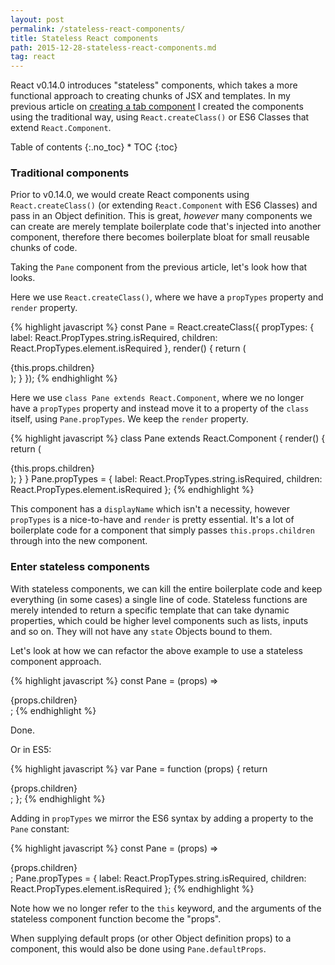 ```yaml
---
layout: post
permalink: /stateless-react-components/
title: Stateless React components
path: 2015-12-28-stateless-react-components.md
tag: react
---
```


React v0.14.0 introduces "stateless" components, which takes a more functional approach to creating chunks of JSX and templates. In my previous article on [creating a tab component](/creating-a-tabs-component-with-react) I created the components using the traditional way, using `React.createClass()` or ES6 Classes that extend `React.Component`.

<div class="toc" markdown="1">
<span class="gamma">Table of contents</span>
{:.no_toc}
* TOC
{:toc}
</div>

### Traditional components

Prior to v0.14.0, we would create React components using `React.createClass()` (or extending `React.Component` with ES6 Classes) and pass in an Object definition. This is great, _however_ many components we can create are merely template boilerplate code that's injected into another component, therefore there becomes boilerplate bloat for small reusable chunks of code.

Taking the `Pane` component from the previous article, let's look how that looks.

Here we use `React.createClass()`, where we have a `propTypes` property and `render` property.

{% highlight javascript %}
const Pane = React.createClass({
  propTypes: {
    label: React.PropTypes.string.isRequired,
    children: React.PropTypes.element.isRequired
  },
  render() {
    return (
      <div>
        {this.props.children}
      </div>
    );
  }
});
{% endhighlight %}

Here we use `class Pane extends React.Component`, where we no longer have a `propTypes` property and instead move it to a property of the `class` itself, using `Pane.propTypes`. We keep the `render` property.

{% highlight javascript %}
class Pane extends React.Component {
  render() {
    return (
      <div>
        {this.props.children}
      </div>
    );
  }
}
Pane.propTypes = {
  label: React.PropTypes.string.isRequired,
  children: React.PropTypes.element.isRequired
};
{% endhighlight %}

This component has a `displayName` which isn't a necessity, however `propTypes` is a nice-to-have and `render` is pretty essential. It's a lot of boilerplate code for a component that simply passes `this.props.children` through into the new component.

### Enter stateless components

With stateless components, we can kill the entire boilerplate code and keep everything (in some cases) a single line of code. Stateless functions are merely intended to return a specific template that can take dynamic properties, which could be higher level components such as lists, inputs and so on. They will not have any `state` Objects bound to them.

Let's look at how we can refactor the above example to use a stateless component approach.

{% highlight javascript %}
const Pane = (props) => <div>{props.children}</div>;
{% endhighlight %}

Done.

Or in ES5:

{% highlight javascript %}
var Pane = function (props) {
  return <div>{props.children}</div>;
};
{% endhighlight %}

Adding in `propTypes` we mirror the ES6 syntax by adding a property to the `Pane` constant:

{% highlight javascript %}
const Pane = (props) => <div>{props.children}</div>;
Pane.propTypes = {
  label: React.PropTypes.string.isRequired,
  children: React.PropTypes.element.isRequired
};
{% endhighlight %}

Note how we no longer refer to the `this` keyword, and the arguments of the stateless component function become the "props".

When supplying default props (or other Object definition props) to a component, this would also be done using `Pane.defaultProps`.
